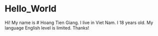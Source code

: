 # Hello_World
Hi!
My name is # Hoang Tien Giang. I live in Viet Nam. I 18 years old.
My language English level is limited.
Thanks!
